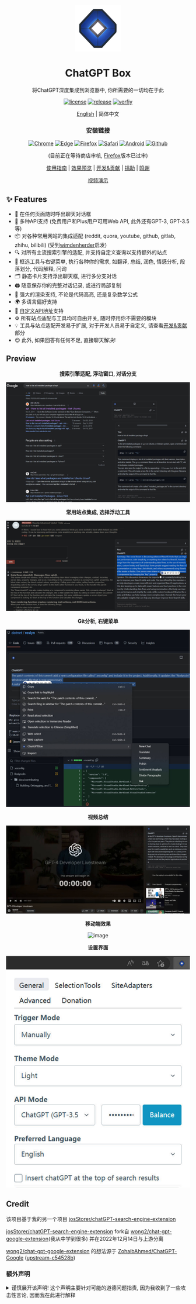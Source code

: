 <p align="center">
    <img src="./src/logo.png">
</p>

<h1 align="center">ChatGPT Box</h1>

<div align="center">

将ChatGPT深度集成到浏览器中, 你所需要的一切均在于此

[![license][license-image]][license-url]
[![release][release-image]][release-url]
[![verfiy][verify-image]][verify-url]

[English](README.md) | 简体中文

### 安装链接

[![Chrome][Chrome-image]][Chrome-url]
[![Edge][Edge-image]][Edge-url]
[![Firefox][Firefox-image]][Firefox-url]
[![Safari][Safari-image]][Safari-url]
[![Android][Android-image]][Android-url]
[![Github][Github-image]][Github-url]

(目前正在等待商店审核, [Firefox][Firefox-url]版本已过审)

[使用指南](https://github.com/josStorer/chatGPTBox/wiki/Guide) |
[效果预览](#Preview) |
[开发&贡献][dev-url] |
[捐助](https://www.buymeacoffee.com/josStorer) |
[鸣谢](#Credit)

[视频演示](https://www.bilibili.com/video/BV1524y1x7io)

[dev-url]: https://github.com/josStorer/chatGPTBox/wiki/Development&Contributing

[license-image]: http://img.shields.io/badge/license-MIT-blue.svg

[license-url]: https://github.com/josStorer/chatGPTBox/blob/master/LICENSE

[release-image]: https://img.shields.io/github/release/josStorer/chatGPTBox.svg

[release-url]: https://github.com/josStorer/chatGPTBox/releases/latest

[verify-image]: https://github.com/josStorer/chatGPTBox/workflows/verify-configs/badge.svg

[verify-url]: https://github.com/josStorer/chatGPTBox/actions/workflows/verify-configs.yml

[Chrome-image]: https://img.shields.io/badge/-Chrome-brightgreen?logo=google-chrome&logoColor=white

[Chrome-url]: https://github.com/josStorer/chatGPTBox/wiki/Install

[Edge-image]: https://img.shields.io/badge/-Edge-blue?logo=microsoft-edge&logoColor=white

[Edge-url]: https://github.com/josStorer/chatGPTBox/wiki/Install

[Firefox-image]: https://img.shields.io/badge/-Firefox-orange?logo=firefox-browser&logoColor=white

[Firefox-url]: https://addons.mozilla.org/firefox/addon/chatgptbox/

[Safari-image]: https://img.shields.io/badge/-Safari-blue?logo=safari&logoColor=white

[Safari-url]: https://github.com/josStorer/chatGPTBox/wiki/Install

[Android-image]: https://img.shields.io/badge/-Android-brightgreen?logo=android&logoColor=white

[Android-url]: https://github.com/josStorer/chatGPTBox/wiki/Install#install-to-android

[Github-image]: https://img.shields.io/badge/-Github-black?logo=github&logoColor=white

[Github-url]: https://github.com/josStorer/chatGPTBox/releases/latest

</div>

## ✨ Features

- 🌈 在任何页面随时呼出聊天对话框
- 🔗 多种API支持 (免费用户和Plus用户可用Web API, 此外还有GPT-3, GPT-3.5等)
- 📦 对各种常用网站的集成适配 (reddit, quora, youtube, github, gitlab, zhihu, bilibili) (受到[wimdenherder](https://github.com/wimdenherder)启发)
- 🔍 对所有主流搜索引擎的适配, 并支持自定义查询以支持额外的站点
- 🧰 框选工具与右键菜单, 执行各种你的需求, 如翻译, 总结, 润色, 情感分析, 段落划分, 代码解释, 问询
- 🗂️ 静态卡片支持浮出聊天框, 进行多分支对话
- 🖨️ 随意保存你的完整对话记录, 或进行局部复制
- 🎨 强大的渲染支持, 不论是代码高亮, 还是复杂数学公式
- 🌍 多语言偏好支持
- 📝 [自定义API地址](https://github.com/Ice-Hazymoon/openai-scf-proxy)支持
- ⚙️ 所有站点适配与工具均可自由开关, 随时停用你不需要的模块
- 💡 工具与站点适配开发易于扩展, 对于开发人员易于自定义, 请查看[开发&贡献][dev-url]部分
- 😉 此外, 如果回答有任何不足, 直接聊天解决!

## Preview

<div align="center">

**搜索引擎适配, 浮动窗口, 对话分支**

![preview_google_floatingwindow_conversationbranch](screenshots/preview_google_floatingwindow_conversationbranch.jpg)

**常用站点集成, 选择浮动工具**

![preview_reddit_selectiontools](screenshots/preview_reddit_selectiontools.jpg)

**Git分析, 右键菜单**

![preview_github_rightclickmenu](screenshots/preview_github_rightclickmenu.jpg)

**视频总结**

![preview_youtube](screenshots/preview_youtube.jpg)

**移动端效果**

![image](https://user-images.githubusercontent.com/13366013/225529110-9221c8ce-ad41-423e-b6ec-097981e74b66.png)

**设置界面**

![preview_settings](screenshots/preview_settings.jpg)

</div>

## Credit

该项目基于我的另一个项目 [josStorer/chatGPT-search-engine-extension](https://github.com/josStorer/chatGPT-search-engine-extension)

[josStorer/chatGPT-search-engine-extension](https://github.com/josStorer/chatGPT-search-engine-extension)
fork自 [wong2/chat-gpt-google-extension](https://github.com/wong2/chat-gpt-google-extension)(我从中学到很多)
并在2022年12月14日与上游分离

[wong2/chat-gpt-google-extension](https://github.com/wong2/chat-gpt-google-extension) 的想法源于
[ZohaibAhmed/ChatGPT-Google](https://github.com/ZohaibAhmed/ChatGPT-Google) ([upstream-c54528b](https://github.com/wong2/chatgpt-google-extension/commit/c54528b0e13058ab78bfb433c92603db017d1b6b))

### 额外声明

<details>
<summary>谨慎展开该声明! 这个声明主要针对可能的道德问题指责, 因为我收到了一些攻击性言论, 因而我在此进行解释</summary>

该项目最终可追溯至chatGPT刚刚爆火时出现的一个明星项目 [wong2/chat-gpt-google-extension](https://github.com/wong2/chat-gpt-google-extension),
一开始我为其添加了各种市面上主流搜索引擎的支持, 后续我也进一步改进了兼容性, 并提交了自动化构建支持等.
起初我更倾向于贡献到原始项目, 你可以查看我的[PR记录](https://github.com/wong2/chatgpt-google-extension/pulls?q=is%3Apr+author%3AjosStorer+).
我也在原始项目中的许多Issue中参与解决问题, 例如[该问题](https://github.com/wong2/chatgpt-google-extension/issues/110#issuecomment-1399831569)中,
我提及了我解决Safari构建的方式, 在[该PR中](https://github.com/wong2/chatgpt-google-extension/pull/187), 我尝试解决挂载点的检测问题,
又比如对于一些赤裸裸的[抄袭现象](https://github.com/wong2/chatgpt-google-extension/issues/197#issuecomment-1399824044), 我也深感不满.

但是, 在一些问题上, 我与原作者的理念不合, 例如像[Katex渲染](https://github.com/wong2/chatgpt-google-extension/pull/75)的支持, 原作者在持续要求发起者改进后,
却又以体积问题为由拒绝了, 又比如[交互模式](https://github.com/wong2/chatgpt-google-extension/pull/103)的支持, 原作者同样拒绝了, 但是同时却一直把连续对话的Issue, Pin在顶部,
又一直不提供任何支持, 直至被其他团队收购后, 由其他团队进行了实现,
实际上早期我在贡献多搜索引擎支持时, 我认为这是个优先级比较高的功能, 但我觉得原作者推进有些缓慢, 而在执行一些我觉得优先级不高的事情, 并且其在合并搜索引擎支持后,
又刻意删除了几个引擎的支持, 并发起了一个请求的[讨论](https://github.com/wong2/chatgpt-google-extension/issues/109), 导致用户重新前去提出, 而直至项目被收购, 讨论被关闭的几个月时间里, 原项目接收到大量的请求, 却全部被忽视了,
这意味着这个讨论一开始就是没有意义的, 我对诸如此类的做事风格深感不满.

而原项目中也有一些有创意的想法, 许多都早于现在的一些独立项目, 例如[视频总结](https://github.com/wong2/chatgpt-google-extension/issues/140)请求,
很早就有人提出了, 但原作者同样拒绝了.

出于种种原因, 我决定与上游分离, 并独立维护各种功能更新, 一直以来, 我维护的分支都始终覆盖了原项目所有功能, 并一直提供大量的额外功能支持, 也就是这个项目的[前身](https://github.com/josStorer/chatGPT-search-engine-extension).
但是, 我一直不愿意上架应用商店, 因为我认为这有违道德, 我不希望与原项目构成竞争.

直至2023年2月份, 原作者宣布项目被收购, 代码将闭源, 我最终决定将一些比较好的社区提出的Issue, 但是被原作者拒绝的, 进行整合, 并上架商店, 最终诞生了这个项目.

我仍想特别强调, 我只是对事不对人, 原作者是行业的前辈了, 而我只是个初出茅庐的菜鸡, 我不希望任何人因此对原作者进行任何攻击, 做开源的, 没有谁的时间是免费的,
原作者并没有做错任何事, 并且他的项目启发了大量的社区独立项目, 我也从中学到了很多, 而原作者的成功变现, 及运营过程也是非常值得学习的, 我仍然对其贡献表示尊敬.

</details>
